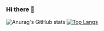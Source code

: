### Hi there 👋

![Anurag's GitHub stats](https://github-readme-stats.vercel.app/api?username=KuznetsovR&count_private=true&show_icons=true&theme=synthwave)
[![Top Langs](https://github-readme-stats.vercel.app/api/top-langs/?username=KuznetsovR&count_private=true&show_icons=true&theme=synthwave)](https://github.com/anuraghazra/github-readme-stats)

<!--
**KuznetsovR/KuznetsovR** is a ✨ _special_ ✨ repository because its `README.md` (this file) appears on your GitHub profile.

Here are some ideas to get you started:

- 🔭 I’m currently working on ...
- 🌱 I’m currently learning ...
- 👯 I’m looking to collaborate on ...
- 🤔 I’m looking for help with ...
- 💬 Ask me about ...
- 📫 How to reach me: ...
- 😄 Pronouns: ...
- ⚡ Fun fact: ...
-->
